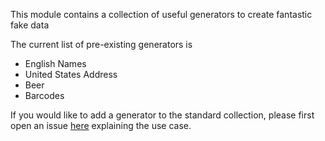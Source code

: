 This module contains a collection of useful generators to create fantastic fake data

The current list of pre-existing generators is

- English Names
- United States Address
- Beer
- Barcodes

If you would like to add a generator to the standard collection, please first open an
issue [here](https://github.com/unredundant/satisfaketion/issues) explaining the use case.

